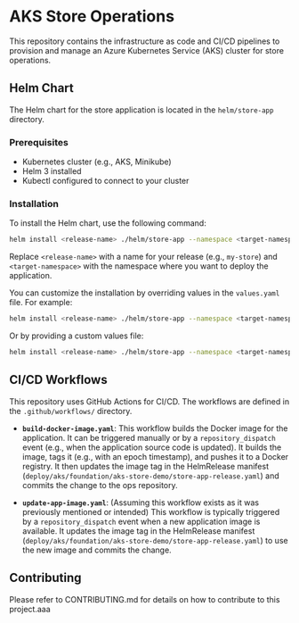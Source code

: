 # AKS Store Operations

This repository contains the infrastructure as code and CI/CD pipelines to provision and manage an Azure Kubernetes Service (AKS) cluster for store operations.

## Helm Chart

The Helm chart for the store application is located in the `helm/store-app` directory.

### Prerequisites

- Kubernetes cluster (e.g., AKS, Minikube)
- Helm 3 installed
- Kubectl configured to connect to your cluster

### Installation

To install the Helm chart, use the following command:

```bash
helm install <release-name> ./helm/store-app --namespace <target-namespace>
```

Replace `<release-name>` with a name for your release (e.g., `my-store`) and `<target-namespace>` with the namespace where you want to deploy the application.

You can customize the installation by overriding values in the `values.yaml` file. For example:

```bash
helm install <release-name> ./helm/store-app --namespace <target-namespace> --set storeFront.replicaCount=2
```

Or by providing a custom values file:

```bash
helm install <release-name> ./helm/store-app --namespace <target-namespace> -f my-custom-values.yaml
```

## CI/CD Workflows

This repository uses GitHub Actions for CI/CD. The workflows are defined in the `.github/workflows/` directory.

- **`build-docker-image.yaml`**: This workflow builds the Docker image for the application. It can be triggered manually or by a `repository_dispatch` event (e.g., when the application source code is updated). It builds the image, tags it (e.g., with an epoch timestamp), and pushes it to a Docker registry. It then updates the image tag in the HelmRelease manifest (`deploy/aks/foundation/aks-store-demo/store-app-release.yaml`) and commits the change to the ops repository.

- **`update-app-image.yaml`**: (Assuming this workflow exists as it was previously mentioned or intended) This workflow is typically triggered by a `repository_dispatch` event when a new application image is available. It updates the image tag in the HelmRelease manifest (`deploy/aks/foundation/aks-store-demo/store-app-release.yaml`) to use the new image and commits the change.

## Contributing

Please refer to CONTRIBUTING.md for details on how to contribute to this project.aaa
